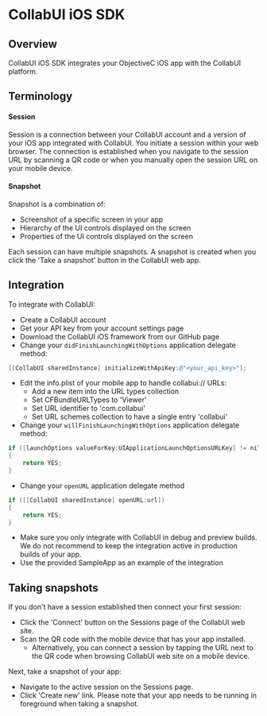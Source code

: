 # CollabUI iOS SDK

## Overview
CollabUI iOS SDK integrates your ObjectiveC iOS app with the CollabUI platform.

## Terminology

#### Session
Session is a connection between your CollabUI account and a version of your iOS app integrated with CollabUI. You initiate a session within your web browser. The connection is established when you navigate to the session URL by scanning a QR code or when you manually open the session URL on your mobile device.

#### Snapshot
Snapshot is a combination of:
* Screenshot of a specific screen in your app
* Hierarchy of the UI controls displayed on the screen
* Properties of the UI controls displayed on the screen

Each session can have multiple snapshots. A snapshot is created when you click the 'Take a snapshot' button in the CollabUI web app.

## Integration

To integrate with CollabUI:
* Create a CollabUI account
* Get your API key from your account settings page
* Download the CollabUI iOS framework from our GitHub page
* Change your `didFinishLaunchingWithOptions` application delegate method:
```objectiveC
[[CollabUI sharedInstance] initializeWithApiKey:@"<your_api_key>"];
```
* Edit the info.plist of your mobile app to handle collabui:// URLs:
    * Add a new item into the URL types collection
    * Set CFBundleURLTypes to 'Viewer'
    * Set URL identifier to 'com.collabui'
    * Set URL schemes collection to have a single entry 'collabui'
* Change your `willFinishLaunchingWithOptions` application delegate method:
```objectiveC
if ([launchOptions valueForKey:UIApplicationLaunchOptionsURLKey] != nil)
{
    return YES;
}
```
* Change your `openURL` application delegate method
```objectiveC
if ([[CollabUI sharedInstance] openURL:url])
{
    return YES;
}
```
* Make sure you only integrate with CollabUI in debug and preview builds. We do not recommend to keep the integration active in production builds of your app.
* Use the provided SampleApp as an example of the integration

## Taking snapshots
If you don't have a session established then connect your first session:
* Click the 'Connect' button on the Sessions page of the CollabUI web site.
* Scan the QR code with the mobile device that has your app installed. 
    * Alternatively, you can connect a session by tapping the URL next to the QR code when browsing CollabUI web site on a mobile device.

Next, take a snapshot of your app:
* Navigate to the active session on the Sessions page.
* Click 'Create new' link. Please note that your app needs to be running in foreground when taking a snapshot.